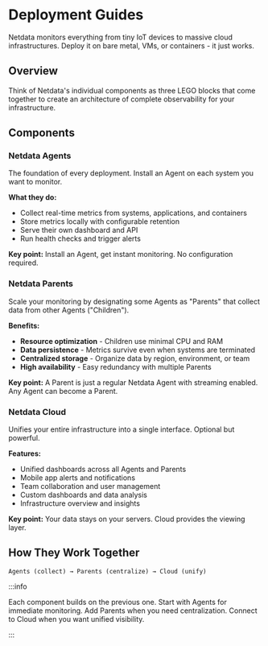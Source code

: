 # Deployment Guides

Netdata monitors everything from tiny IoT devices to massive cloud infrastructures. Deploy it on bare metal, VMs, or containers - it just works.

## Overview

Think of Netdata's individual components as three LEGO blocks that come together to create an architecture of complete observability for your infrastructure.

## Components

### Netdata Agents
The foundation of every deployment. Install an Agent on each system you want to monitor.

**What they do:**
- Collect real-time metrics from systems, applications, and containers
- Store metrics locally with configurable retention
- Serve their own dashboard and API
- Run health checks and trigger alerts

**Key point:** Install an Agent, get instant monitoring. No configuration required.

### Netdata Parents
Scale your monitoring by designating some Agents as "Parents" that collect data from other Agents ("Children").

**Benefits:**
- **Resource optimization** - Children use minimal CPU and RAM
- **Data persistence** - Metrics survive even when systems are terminated
- **Centralized storage** - Organize data by region, environment, or team
- **High availability** - Easy redundancy with multiple Parents

**Key point:** A Parent is just a regular Netdata Agent with streaming enabled. Any Agent can become a Parent.

### Netdata Cloud
Unifies your entire infrastructure into a single interface. Optional but powerful.

**Features:**
- Unified dashboards across all Agents and Parents
- Mobile app alerts and notifications
- Team collaboration and user management
- Custom dashboards and data analysis
- Infrastructure overview and insights

**Key point:** Your data stays on your servers. Cloud provides the viewing layer.

## How They Work Together

```
Agents (collect) → Parents (centralize) → Cloud (unify)
```

:::info

Each component builds on the previous one. Start with Agents for immediate monitoring. Add Parents when you need centralization. Connect to Cloud when you want unified visibility.

:::